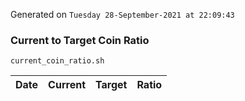 Generated on `Tuesday 28-September-2021 at 22:09:43`

### Current to Target Coin Ratio
`current_coin_ratio.sh`

Date|Current|Target|Ratio
---|---|---|---
